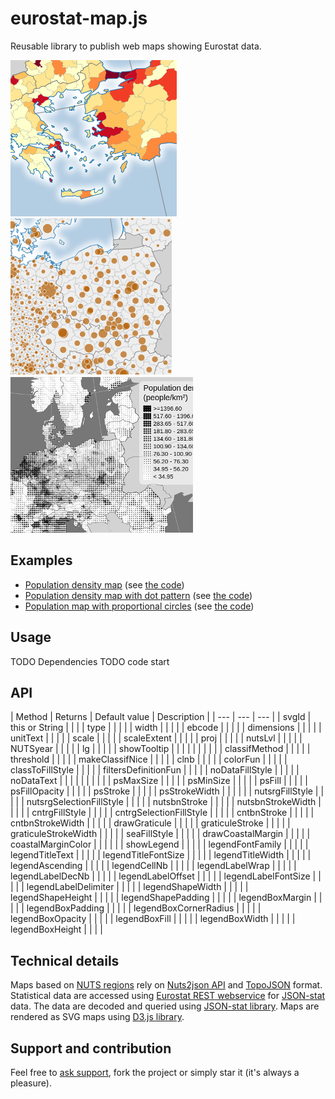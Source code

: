 # eurostat-map.js

Reusable library to publish web maps showing Eurostat data.

[![Example](img/ch_ex.png)](https://bl.ocks.org/jgaffuri/raw/0d6e1b1c6f9e1297829f38b9c37737fe/)
[![Example](img/ps_ex.png)](https://bl.ocks.org/jgaffuri/raw/cf5f187bd195f9c8771a1a3a4898079a/)
[![Example](img/pp_ex.png)](https://bl.ocks.org/jgaffuri/raw/c8b99b207bb80a923bf1fd19f5d6de7e/)

## Examples

* [Population density map](https://bl.ocks.org/jgaffuri/raw/0d6e1b1c6f9e1297829f38b9c37737fe/) (see [the code](https://bl.ocks.org/jgaffuri/0d6e1b1c6f9e1297829f38b9c37737fe))
* [Population density map with dot pattern](https://bl.ocks.org/jgaffuri/raw/c8b99b207bb80a923bf1fd19f5d6de7e/) (see [the code](https://bl.ocks.org/jgaffuri/c8b99b207bb80a923bf1fd19f5d6de7e))
* [Population map with proportional circles](https://bl.ocks.org/jgaffuri/raw/cf5f187bd195f9c8771a1a3a4898079a/) (see [the code](https://bl.ocks.org/jgaffuri/cf5f187bd195f9c8771a1a3a4898079a))

## Usage

TODO Dependencies
TODO code start

## API

| Method | Returns | Default value | Description |
| --- | --- | --- |
| svgId | this or String |  |  |
| type |  |  |  |
| width |  |  |  |
| ebcode |  |  |  |
| dimensions |  |  |  |
| unitText |  |  |  |
| scale |  |  |  |
| scaleExtent |  |  |  |
| proj |  |  |  |
| nutsLvl |  |  |  |
| NUTSyear |  |  |  |
| lg |  |  |  |
| showTooltip |  |  |  |
|  |  |  |  |
| classifMethod |  |  |  |
| threshold |  |  |  |
| makeClassifNice |  |  |  |
| clnb |  |  |  |
| colorFun |  |  |  |
| classToFillStyle |  |  |  |
| filtersDefinitionFun |  |  |  |
| noDataFillStyle |  |  |  |
| noDataText |  |  |  |
|  |  |  |  |
| psMaxSize |  |  |  |
| psMinSize |  |  |  |
| psFill |  |  |  |
| psFillOpacity |  |  |  |
| psStroke |  |  |  |
| psStrokeWidth |  |  |  |
| 
| nutsrgFillStyle |  |  |  |
| nutsrgSelectionFillStyle |  |  |  |
| nutsbnStroke |  |  |  |
| nutsbnStrokeWidth |  |  |  |
| cntrgFillStyle |  |  |  |
| cntrgSelectionFillStyle |  |  |  |
| cntbnStroke |  |  |  |
| cntbnStrokeWidth |  |  |  |
| drawGraticule |  |  |  |
| graticuleStroke |  |  |  |
| graticuleStrokeWidth |  |  |  |
| seaFillStyle |  |  |  |
| drawCoastalMargin |  |  |  |
| coastalMarginColor |  |  |  |
| 
| showLegend |  |  |  |
| legendFontFamily |  |  |  |
| legendTitleText |  |  |  |
| legendTitleFontSize |  |  |  |
| legendTitleWidth |  |  |  |
| legendAscending |  |  |  |
| legendCellNb |  |  |  |
| legendLabelWrap |  |  |  |
| legendLabelDecNb |  |  |  |
| legendLabelOffset |  |  |  |
| legendLabelFontSize |  |  |  |
| legendLabelDelimiter |  |  |  |
| legendShapeWidth |  |  |  |
| legendShapeHeight |  |  |  |
| legendShapePadding |  |  |  |
| legendBoxMargin |  |  |  |
| legendBoxPadding |  |  |  |
| legendBoxCornerRadius |  |  |  |
| legendBoxOpacity |  |  |  |
| legendBoxFill |  |  |  |
| legendBoxWidth |  |  |  |
| legendBoxHeight |  |  |  |



## Technical details

Maps based on [NUTS regions](http://ec.europa.eu/eurostat/web/nuts/overview) rely on [Nuts2json API](https://github.com/eurostat/Nuts2json/blob/gh-pages/README.md) and [TopoJSON](https://github.com/mbostock/topojson/wiki) format. Statistical data are accessed using [Eurostat REST webservice](http://ec.europa.eu/eurostat/web/json-and-unicode-web-services/getting-started/rest-request) for [JSON-stat](https://json-stat.org/) data. The data are decoded and queried using [JSON-stat library](https://json-stat.com/). Maps are rendered as SVG maps using [D3.js library](https://d3js.org/).

## Support and contribution

Feel free to [ask support](https://github.com/eurostat/eurostat.js/issues/new), fork the project or simply star it (it's always a pleasure).
